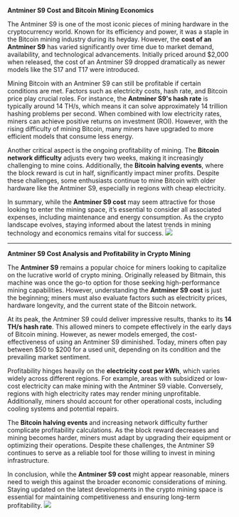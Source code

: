 **Antminer S9 Cost and Bitcoin Mining Economics**

The Antminer S9 is one of the most iconic pieces of mining hardware in the cryptocurrency world. Known for its efficiency and power, it was a staple in the Bitcoin mining industry during its heyday. However, the **cost of an Antminer S9** has varied significantly over time due to market demand, availability, and technological advancements. Initially priced around $2,000 when released, the cost of an Antminer S9 dropped dramatically as newer models like the S17 and T17 were introduced.

Mining Bitcoin with an Antminer S9 can still be profitable if certain conditions are met. Factors such as electricity costs, hash rate, and Bitcoin price play crucial roles. For instance, the **Antminer S9's hash rate** is typically around 14 TH/s, which means it can solve approximately 14 trillion hashing problems per second. When combined with low electricity rates, miners can achieve positive returns on investment (ROI). However, with the rising difficulty of mining Bitcoin, many miners have upgraded to more efficient models that consume less energy.

Another critical aspect is the ongoing profitability of mining. The **Bitcoin network difficulty** adjusts every two weeks, making it increasingly challenging to mine coins. Additionally, the **Bitcoin halving events**, where the block reward is cut in half, significantly impact miner profits. Despite these challenges, some enthusiasts continue to mine Bitcoin with older hardware like the Antminer S9, especially in regions with cheap electricity.

In summary, while the **Antminer S9 cost** may seem attractive for those looking to enter the mining space, it’s essential to consider all associated expenses, including maintenance and energy consumption. As the crypto landscape evolves, staying informed about the latest trends in mining technology and economics remains vital for success. ![](https://github.com/user-attachments/assets/3be06921-4469-491d-bd37-5f14c53422b7)

---

**Antminer S9 Cost Analysis and Profitability in Crypto Mining**

The **Antminer S9** remains a popular choice for miners looking to capitalize on the lucrative world of crypto mining. Originally released by Bitmain, this machine was once the go-to option for those seeking high-performance mining capabilities. However, understanding the **Antminer S9 cost** is just the beginning; miners must also evaluate factors such as electricity prices, hardware longevity, and the current state of the Bitcoin network.

At its peak, the Antminer S9 could deliver impressive results, thanks to its **14 TH/s hash rate**. This allowed miners to compete effectively in the early days of Bitcoin mining. However, as newer models emerged, the cost-effectiveness of using an Antminer S9 diminished. Today, miners often pay between $50 to $200 for a used unit, depending on its condition and the prevailing market sentiment.

Profitability hinges heavily on the **electricity cost per kWh**, which varies widely across different regions. For example, areas with subsidized or low-cost electricity can make mining with the Antminer S9 viable. Conversely, regions with high electricity rates may render mining unprofitable. Additionally, miners should account for other operational costs, including cooling systems and potential repairs.

The **Bitcoin halving events** and increasing network difficulty further complicate profitability calculations. As the block reward decreases and mining becomes harder, miners must adapt by upgrading their equipment or optimizing their operations. Despite these challenges, the Antminer S9 continues to serve as a reliable tool for those willing to invest in mining infrastructure.

In conclusion, while the **Antminer S9 cost** might appear reasonable, miners need to weigh this against the broader economic considerations of mining. Staying updated on the latest developments in the crypto mining space is essential for maintaining competitiveness and ensuring long-term profitability. ![](https://github.com/user-attachments/assets/3be06921-4469-491d-bd37-5f14c53422b7)